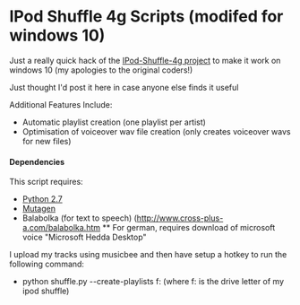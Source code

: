 # IPod Shuffle 4g Scripts (modifed for windows 10)

Just a really quick hack of the [IPod-Shuffle-4g project](https://github.com/nims11/IPod-Shuffle-4g) to make it work on windows 10
(my apologies to the original coders!)

Just thought I'd post it here in case anyone else finds it useful

Additional Features Include:
* Automatic playlist creation (one playlist per artist)
* Optimisation of voiceover wav file creation (only creates voiceover wavs for new files)

#### Dependencies

This script requires:

* [Python 2.7](http://www.python.org/download/releases/2.7/)
* [Mutagen](https://code.google.com/p/mutagen/)
* Balabolka (for text to speech) (http://www.cross-plus-a.com/balabolka.htm
** For german, requires download of microsoft voice "Microsoft Hedda Desktop"

I upload my tracks using musicbee and then have setup a hotkey to run the following command:
* python shuffle.py --create-playlists f: (where f: is the drive letter of my ipod shuffle)
